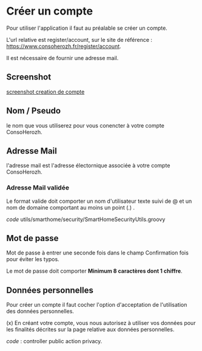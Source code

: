 
# Créer un compte

Pour utiliser l'application il faut au préalable se créer un compte.

L'url relative est register/account, sur le site de référence : https://www.consoherozh.fr/register/account.

Il est nécessaire de fournir une adresse mail.

## Screenshot

[screenshot creation de compte](screenshots/register.account.png)

## Nom / Pseudo

le nom que vous utiliserez pour vous conencter à votre compte ConsoHerozh.

## Adresse Mail

l'adresse mail est l'adresse électornique associée à votre compte ConsoHerozh.

### Adresse Mail validée

Le format valide doit comporter un nom d'utilisateur texte suivi de @ et un nom de domaine comportant au moins un point (.)  .

_code_  utils/smarthome/security/SmartHomeSecurityUtils.groovy

## Mot de passe

Mot de passe à entrer une seconde fois dans le champ Confirmation fois pour éviter les typos.

Le mot de passe doit comporter **Minimum 8 caractères dont 1 chiffre**.

## Données personnelles

Pour créer un compte il faut cocher l'option d'acceptation de l'utilisation des données personnelles.

(x) En créant votre compte, vous nous autorisez à utiliser vos données pour les finalités décrites sur la page relative aux données personnelles.

_code_ : controller public action privacy.
